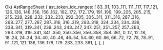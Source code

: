 Ok(
    AstRangeSheet {
        ast_token_idx_ranges: [
            83..91,
            103..111,
            111..117,
            117..121,
            126..136,
            148..156,
            156..162,
            162..172,
            172..179,
            191..199,
            199..205,
            205..215,
            215..228,
            228..232,
            232..233,
            292..305,
            305..311,
            311..316,
            287..316,
            268..277,
            277..287,
            287..316,
            316..319,
            263..319,
            324..334,
            334..338,
            338..341,
            319..341,
            239..243,
            243..247,
            247..251,
            251..257,
            257..263,
            263..319,
            319..341,
            341..350,
            350..356,
            356..358,
            358..361,
            0..12,
            12..18,
            18..24,
            24..34,
            34..40,
            40..46,
            46..54,
            54..60,
            60..66,
            66..72,
            72..78,
            78..91,
            91..121,
            121..136,
            136..179,
            179..233,
            233..361,
        ],
    },
)